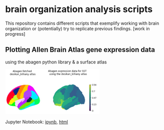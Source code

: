 # brain organization analysis scripts

This repository contains different scripts that exemplify working with brain organization or (potentially) try to replicate previous findings. [work in progress]

## Plotting Allen Brain Atlas gene expression data

using the abagen python library & a surface atlas

<a href="https://htmlpreview.github.io/?https://github.com/rscgh/brainorg/blob/main/html/abagen_extract_and_plot_gene_data.html" ><img src="html/abagen_extract_and_plot_gene_data.html.jpg" width="300"></a>

Jupyter Notebook: [ipynb](abagen_extract_and_plot_gene_data.ipynb), [html](https://htmlpreview.github.io/?https://github.com/rscgh/brainorg/blob/main/html/abagen_extract_and_plot_gene_data.html)

